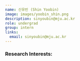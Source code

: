 ```yaml
---
name: 신유빈 (Shin Yoobin)
image: images/yoobin_shin.png
description: sinyoubin@mju.ac.kr
role: undergrad
group: intern
links:   
  email: sinyoubin@mju.ac.kr
---
```


### Research Interests:
